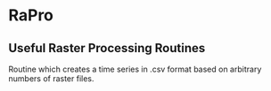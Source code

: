 # RaPro
## Useful Raster Processing Routines

Routine which creates a time series in .csv format based on arbitrary numbers of raster files.

